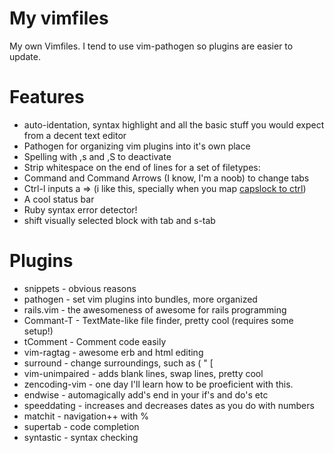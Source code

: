 
# My vimfiles

My own Vimfiles. I tend to use vim-pathogen so plugins are easier to update.

# Features

* auto-identation, syntax highlight and all the basic stuff you would expect  
  from a decent text editor
* Pathogen for organizing vim plugins into it's own place
* Spelling with ,s and ,S to deactivate
* Strip whitespace on the end of lines for a set of filetypes:
* Command <number> and Command Arrows (I know, I'm a noob) to change tabs
* Ctrl-l inputs a => (i like this, specially when you map [capslock to ctrl](http://devlab.ca/?p=4188))
* A cool status bar
* Ruby syntax error detector! 
* shift visually selected block with tab and s-tab

# Plugins
* snippets - obvious reasons
* pathogen - set vim plugins into bundles, more organized
* rails.vim - the awesomeness of awesome for rails programming
* Commant-T - TextMate-like file finder, pretty cool (requires some setup!)
* tComment - Comment code easily
* vim-ragtag - awesome erb and html editing
* surround - change surroundings, such as ( " [
* vim-unimpaired - adds blank lines, swap lines, pretty cool
* zencoding-vim - one day I'll learn how to be proeficient with this.
* endwise - automagically add's end in your if's and do's etc
* speeddating - increases and decreases dates as you do with numbers
* matchit - navigation++ with % 
* supertab - code completion
* syntastic - syntax checking
